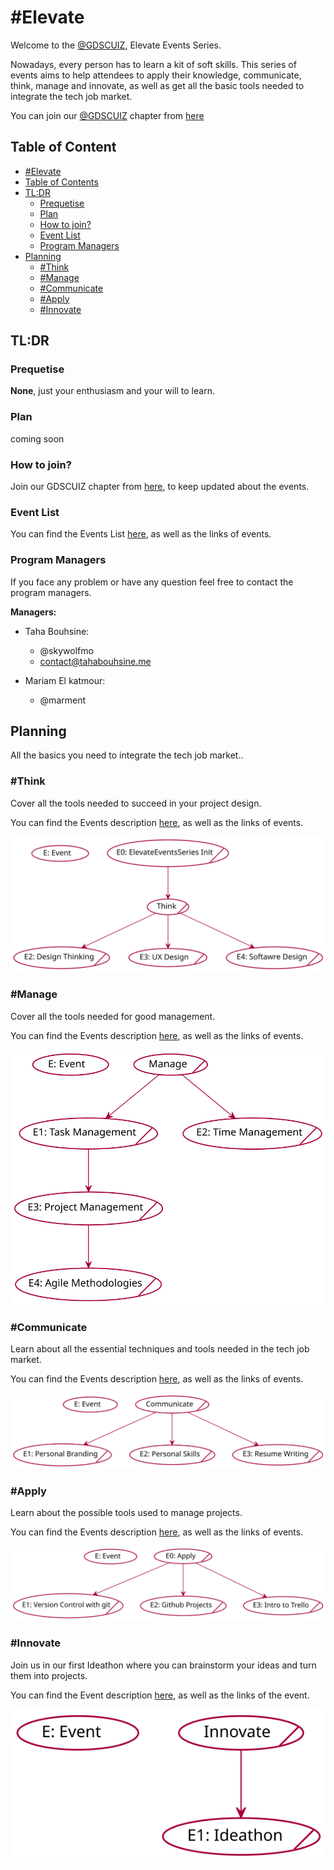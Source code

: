 # #Elevate

Welcome to the [@GDSCUIZ](https://gdsc.community.dev/university-of-ibn-zohr/), Elevate Events Series.

Nowadays, every person has to learn a kit of soft skills. This series of events aims to help attendees to apply their knowledge, communicate, think, manage and innovate, as well as get all the basic tools needed to integrate the tech job market.


You can join our [@GDSCUIZ](https://gdsc.community.dev/university-of-ibn-zohr/) chapter from [here](https://gdsc.community.dev/university-of-ibn-zohr/)

## Table of Content
  - [#Elevate](#Elevate)
  - [Table of Contents](#table-of-contents)
  - [TL:DR](#tldr)
    - [Prequetise](#prequetise)
    - [Plan](#plan)
    - [How to join?](#how-to-join)
    - [Event List](#event-list)
    - [Program Managers](#program-managers)
  - [Planning](#planning)
    - [#Think](#think)
    - [#Manage](#manage)
    - [#Communicate](#communicate)
    - [#Apply](#apply)
    - [#Innovate](#innovate)
    

## TL:DR

### Prequetise

**None**, just your enthusiasm and your will to learn.

### Plan

  coming soon

### How to join?

Join our GDSCUIZ chapter from  [here](https://gdsc.community.dev/university-of-ibn-zohr/), to keep updated about the events.

### Event List

You can find the Events List [here](https://gdscuiz.github.io/elevate/events_list/), as well as the links of events.

### Program Managers

If you face any problem or have any question feel free to contact the program managers.

**Managers:** 

- Taha Bouhsine: 

  - @skywolfmo
  - contact@tahabouhsine.me

- Mariam El katmour: 
   - @marment


## Planning

 All the basics you need to integrate the tech job market..

### #Think

Cover all the tools needed to succeed in your project design.

You can find the Events description [here](https://gdscuiz.github.io/elevate/events/think/), as well as the links of events.


![think](out/puml/think_roadmap/Think.svg)

### #Manage

Cover all the tools needed for good management.

You can find the Events description [here](https://gdscuiz.github.io/elevate/events/manage/), as well as the links of events.

![manage](out/puml/manage_roadmap/Manage.svg)

### #Communicate

Learn about all the essential techniques and tools needed in the tech job market.

You can find the Events description [here](http://gdscuiz.github.io/elevate/events/communicate/), as well as the links of events.

![communicate](out/puml/communicate_roadmap/Communicate.svg)

### #Apply

Learn about the possible tools used to manage projects.

You can find the Events description [here](https://gdscuiz.github.io/elevate/events/apply/), as well as the links of events.


![apply](out/puml/apply_roadmap/Apply.svg)

### #Innovate

Join us in our first Ideathon where you can brainstorm your ideas and turn them into projects.

You can find the Event description [here](https://gdscuiz.github.io/elevate/events/innovate/), as well as the links of the event.

![innovate](out/puml/innovate_roadmap/Innovate.svg)


  

